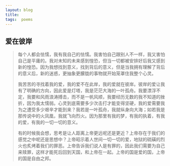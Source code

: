 ```yaml
---
layout: blog  
title:   
tags:  poems
---
```


## 爱在彼岸



>每个人都会怯懦，我有我自己的怯懦。我害怕自己跟别人不一样，我又害怕自己是平庸的。我对未知的未来感到惶恐，但当一切都被安排好后我又感到新的惶恐。因为我想找到意义，找到背后的意义，但是当我拥有理解了背后的意义后，新的迷惑，更抽象更朦胧的事物就开始笼罩住我整个心灵。
>
>我苦苦的寻找着我的爱，我的爱不在此岸，我的爱就在彼岸。彼岸的爱让我有了明确的方向，因此爱是灯塔，我是茫茫大海的一叶孤舟。我要漂浮不定，我要和风雨浪涛搏击，而不是一帆风顺，我要经历无数的我不知道的挫折，因为我太懦弱。心灵到底需要多少次击打才能变得坚硬，我的爱需要我为之遭受多少艰辛才能到来？我若是一叶孤舟，我就纵身向大海；如若我是那传说中的火凤凰，我就飞向烈火。因为那里有我的梦，有我的执着，有我的爱，有我的一切一切的意义。
>
>有的时候我会想，思考是让人距离上帝更远呢还是更近？上帝存在于我们的感觉之中呢还是思想中？上帝昭示着人世间一切一切的爱，地狱的硫磺的烈火也炙烤着我们的罪恶。上帝告诉我们说人是有罪的，因此我们需要为自己来赎罪，这样才能死后回到天国，和上帝在一起。上帝的国是爱的国，上帝的国是自由之邦。
